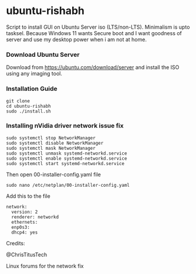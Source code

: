 # ubuntu-rishabh
Script to install GUI on Ubuntu Server iso (LTS/non-LTS). Minimalism is upto tasksel. Because Windows 11 wants Secure boot and I want goodness of server and use my desktop power when i am not at home.


### Download Ubuntu Server

Download from <https://ubuntu.com/download/server> and install the ISO using any imaging tool. 

### Installation Guide

```
git clone
cd ubuntu-rishabh
sudo ./install.sh
```

### Installing nVidia driver network issue fix

```
sudo systemctl stop NetworkManager
sudo systemctl disable NetworkManager
sudo systemctl mask NetworkManager
sudo systemctl unmask systemd-networkd.service
sudo systemctl enable systemd-networkd.service
sudo systemctl start systemd-networkd.service
```

Then open 00-installer-config.yaml file

```
sudo nano /etc/netplan/00-installer-config.yaml
```

Add this to the file
```
network:
  version: 2
  renderer: networkd
  ethernets:
  enp0s3:
  dhcp4: yes
```

Credits:

@ChrisTitusTech

Linux forums for the network fix
